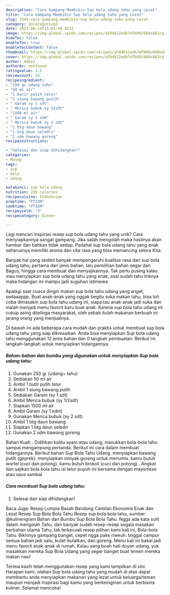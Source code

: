 ```yaml
---
description: "Cara Gampang Membikin Sup bola udang tahu yang Lezat"
title: "Cara Gampang Membikin Sup bola udang tahu yang Lezat"
slug: 2349-cara-gampang-membikin-sup-bola-udang-tahu-yang-lezat
category: Uncategorized
date: 2022-06-14T11:01:49.421Z
image: https://img-global.cpcdn.com/recipes/a59d612edb7dfb09/680x482cq70/sup-bola-udang-tahu-foto-resep-utama.jpg
hideToc: false
enableToc: true
enableTocContent: false
thumbnail: https://img-global.cpcdn.com/recipes/a59d612edb7dfb09/680x482cq70/sup-bola-udang-tahu-foto-resep-utama.jpg
cover: https://img-global.cpcdn.com/recipes/a59d612edb7dfb09/680x482cq70/sup-bola-udang-tahu-foto-resep-utama.jpg
author: Admin
authorAv: notfound
ratingvalue: 3.2
reviewcount: 19
recipeingredient:
- "250 gr udang tahu"
- "50 ml air"
- "1 butir putih telur"
- "1 siung bawang putih"
- " Garam sy 1 sdt"
- " Merica bubuk sy 12sdt"
- "1500 ml air"
- " Garam sy 1 sdm"
- " Merica bubuk sy 2 sdt"
- "1 btg daun bawang"
- "1 btg daun seledri"
- "2 sdm bawang goreng"
recipeinstructions:

- "Selesai dan siap dihidangkan!"
categories:
- Resep
tags:
- sup
- bola
- udang

katakunci: sup bola udang 
nutrition: 259 calories
recipecuisine: Indonesian
preptime: "PT22M"
cooktime: "PT35M"
recipeyield: "3"
recipecategory: Dinner

---
```





Lagi mencari inspirasi resep sup bola udang tahu yang unik? Cara menyiapkannya sangat gampang. Jika salah mengolah maka hasilnya akan hambar dan bahkan tidak sedap. Padahal sup bola udang tahu yang enak seharusnya memiliki aroma dan cita rasa yang bisa memancing selera Kita.





Banyak hal yang sedikit banyak mempengaruhi kualitas rasa dari sup bola udang tahu, pertama dari jenis bahan, lalu pemilihan bahan segar dan Bagus, hingga cara membuat dan menyajikannya. Tak perlu pusing kalau mau menyiapkan sup bola udang tahu yang enak,      asal sudah tahu triknya maka hidangan ini mampu jadi suguhan istimewa.














Apalagi saat cuaca dingin makan sup bola tahu udang yang anget, sedaaappp. Buat anak-anak yang nggak begitu suka makan tahu, bisa loh coba dimasakin sup bola tahu udang ini, siapa tau anak-anak jadi suka dan malah menjadi menu favorit baru buat anak. Karena sup bola tahu udang ini cukup asing ditelinga masyarakat, oleh sebab itulah makanan berkuah ini jarang orang yang menjualnya.






Di bawah ini ada beberapa cara mudah dan praktis untuk membuat sup bola udang tahu yang siap dikreasikan. Anda bisa menyiapkan Sup bola udang tahu menggunakan 12 jenis bahan dan 0 langkah pembuatan. Berikut ini langkah-langkah untuk menyiapkan hidangannya.

<!--inarticleads1-->

##### Bahan-bahan dan bumbu yang digunakan untuk menyiapkan Sup bola udang tahu:

1. Gunakan 250 gr (udang+ tahu)
1. Sediakan 50 ml air
1. Ambil 1 butir putih telur
1. Ambil 1 siung bawang putih
1. Sediakan  Garam (sy 1 sdt)
1. Ambil  Merica bubuk (sy 1/2sdt)
1. Siapkan 1500 ml air
1. Ambil  Garam (sy 1 sdm)
1. Gunakan  Merica bubuk (sy 2 sdt)
1. Ambil 1 btg daun bawang
1. Siapkan 1 btg daun seledri
1. Gunakan 2 sdm bawang goreng


Bahan Kuah : Didihkan kaldu ayam atau udang, masukkan bola-bola tahu sampai mengampung pertanda. Berikut ini cara dalam membuat hidangannya. Berikut bahan Sup Bola Tahu Udang. menyiapkan bawang putih (geprek). menyiapkan minyak goreng untuk menumis. kamu butuh wortel (cuci dan potong). kamu butuh brokoli (cuci dan potong).. Angkat dan sajikan bola bola tahu isi telur puyuh ini bersama dengan mayoniese atau saus sambal. 

<!--inarticleads2-->

##### Cara membuat Sup bola udang tahu:


1. Selesai dan siap dihidangkan!

Baca Juga: Resep Lumpia Basah Bandung Camilan Ekonomis Enak dan Lezat Resep Sup Bola Bola Tahu Resep sup bola bola tahu, sumber: @kulinerigram Bahan dan Bumbu Sup Bola Bola Tahu. Ngga ada kata sulit dalam mengolah Tahu, dan banyak sudah resep-resep segala masakan berbahan utama Tahu, tak terkecuali resep pilihan kami kali ini, Bola-bola Tahu. Bikinnya gampang banget, cepet ngga pake riweuh. tinggal campur semua bahan jadi satu, bulat-bulatkan, dan goreng. Menu kali ini bakal jadi menu favorit anak-anak di rumah. Kalau sang buah hati doyan udang, yuk masakkan mereka Sup Bola Udang yang seger banget buat temen mereka makan nasi! 

Terima kasih telah menggunakan resep yang kami tampilkan di sini. Harapan kami, olahan Sup bola udang tahu yang mudah di atas dapat membantu anda menyiapkan makanan yang lezat untuk keluarga/teman maupun menjadi inspirasi bagi kamu yang berkeinginan untuk berbisnis kuliner. Selamat mencoba!
